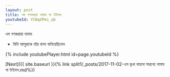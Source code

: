 ```yaml
---
layout: post
title: ওম গণকরায়া নামায গা টাইমস
youtubeId: YCNqXPmi_qk
---
```

 
 
 ওম গণকরায়া নামায  
 
 -  যিনি আসুরাকে তাঁর বান্দা বানিয়েছিলেন 
 
  
 
  
 
 
 
 
 
 


{% include youtubePlayer.html id=page.youtubeId %}
 
[Next]({{ site.baseurl }}{% link  split1/_posts/2017-11-02-ওম ভুখা বাহানা সারথ্যে নামায গা টাইমস.md%})
 
